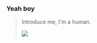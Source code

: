 ### Yeah boy
>
>Introduce me, I'm a human.
>
>![](https://komarev.com/ghpvc/?username=lazyfezy&color=orange)
>
